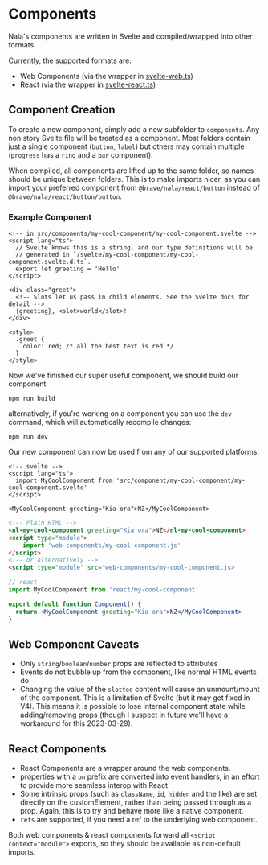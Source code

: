 # Components

Nala's components are written in Svelte and compiled/wrapped into other formats.

Currently, the supported formats are:

- Web Components (via the wrapper in [svelte-web.ts](svelte-web.ts))
- React (via the wrapper in [svelte-react.ts](svelte-react.ts))

## Component Creation

To create a new component, simply add a new subfolder to `components`. Any non
story Svelte file will be treated as a component. Most folders contain just a
single component (`button`, `label`) but others may contain multiple (`progress`
has a `ring` and a `bar` component).

When compiled, all components are lifted up to the same folder, so names should
be unique between folders. This is to make imports nicer, as you can import your
preferred component from `@brave/nala/react/button` instead of `@brave/nala/react/button/button`.

### Example Component

```svelte
<!-- in src/components/my-cool-component/my-cool-component.svelte -->
<script lang="ts">
  // Svelte knows this is a string, and our type definitions will be
  // generated in `/svelte/my-cool-component/my-cool-component.svelte.d.ts`.
  export let greeting = 'Hello'
</script>

<div class="greet">
  <!-- Slots let us pass in child elements. See the Svelte docs for detail -->
  {greeting}, <slot>world</slot>!
</div>

<style>
  .greet {
    color: red; /* all the best text is red */
  }
</style>
```

Now we've finished our super useful component, we should build our component

    npm run build

alternatively, if you're working on a component you can use the `dev` command,
which will automatically recompile changes:

    npm run dev

Our new component can now be used from any of our supported platforms:

```svelte
<!-- svelte -->
<script lang="ts">
  import MyCoolComponent from 'src/component/my-cool-component/my-cool-component.svelte'
</script>

<MyCoolComponent greeting="Kia ora">NZ</MyCoolComponent>
```

```html
<!-- Plain HTML -->
<nl-my-cool-component greeting="Kia ora">NZ</nl-my-cool-component>
<script type="module">
    import 'web-components/my-cool-component.js'
</script>
<!-- or alternatively -->
<script type="module" src="web-components/my-cool-component.js>
```

```jsx
// react
import MyCoolComponent from 'react/my-cool-component'

export default function Component() {
  return <MyCoolComponent greeting="Kia ora">NZ</MyCoolComponent>
}
```

## Web Component Caveats

- Only `string`/`boolean`/`number` props are reflected to attributes
- Events do not bubble up from the component, like normal HTML events do
- Changing the value of the `slotted` content will cause an unmount/mount of
  the component. This is a limitation of Svelte (but it may get fixed in V4).
  This means it is possible to lose internal component state while
  adding/removing props (though I suspect in future we'll have a workaround
  for this 2023-03-29).

## React Components

- React Components are a wrapper around the web components.
- properties with a `on` prefix are converted into event handlers, in an effort
  to provide more seamless interop with React
- Some intrinsic props (such as `className`, `id`, `hidden` and the like) are
  set directly on the customElement, rather than being passed through as a
  prop. Again, this is to try and behave more like a native component.
- `refs` are supported, if you need a ref to the underlying web component.

Both web components & react components forward all `<script context="module">`
exports, so they should be available as non-default imports.
